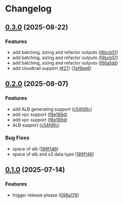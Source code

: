 # Changelog

## [0.3.0](https://github.com/Kavindu-Dodan/data-gen/compare/v0.2.0...v0.3.0) (2025-08-22)


### Features

* add batching, sizing and refactor outputs ([f4bcb51](https://github.com/Kavindu-Dodan/data-gen/commit/f4bcb518f07b512af6c73763d1cdde1a56b54c3a))
* add batching, sizing and refactor outputs ([f4bcb51](https://github.com/Kavindu-Dodan/data-gen/commit/f4bcb518f07b512af6c73763d1cdde1a56b54c3a))
* add batching, sizing and refactor outputs ([f66a1dd](https://github.com/Kavindu-Dodan/data-gen/commit/f66a1dd8a1e0b7521b6e224c76be9b993513eecc))
* add cloudtrail support ([#27](https://github.com/Kavindu-Dodan/data-gen/issues/27)) ([7af6ee6](https://github.com/Kavindu-Dodan/data-gen/commit/7af6ee6760c68337538b7697d3dcc62e18215403))

## [0.2.0](https://github.com/Kavindu-Dodan/data-gen/compare/v0.1.0...v0.2.0) (2025-08-07)


### Features

* add ALB generating support ([c54fd9c](https://github.com/Kavindu-Dodan/data-gen/commit/c54fd9c3647f7d2f9c416ade02091f3a12d9dad6))
* add vpc support ([f8e189d](https://github.com/Kavindu-Dodan/data-gen/commit/f8e189d75429fd2b4e755c8bd93994adf157bdcf))
* add vpc support ([f8e189d](https://github.com/Kavindu-Dodan/data-gen/commit/f8e189d75429fd2b4e755c8bd93994adf157bdcf))
* ALB support ([c54fd9c](https://github.com/Kavindu-Dodan/data-gen/commit/c54fd9c3647f7d2f9c416ade02091f3a12d9dad6))


### Bug Fixes

* space of alb ([189f146](https://github.com/Kavindu-Dodan/data-gen/commit/189f14696997f757261f33cacf623e90f6909cc4))
* space of alb and s3 data type ([189f146](https://github.com/Kavindu-Dodan/data-gen/commit/189f14696997f757261f33cacf623e90f6909cc4))

## [0.1.0](https://github.com/Kavindu-Dodan/data-gen/compare/v0.0.0...v0.1.0) (2025-07-14)


### Features

* trigger release please ([098a176](https://github.com/Kavindu-Dodan/data-gen/commit/098a1764a66ee3877f8033903c2526e739f74649))
